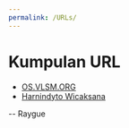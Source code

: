 ```yaml
---
permalink: /URLs/
---
```


# Kumpulan URL 

* [OS.VLSM.ORG](https://os.vlsm.org/)
* [Harnindyto Wicaksana](../)

-- Raygue
